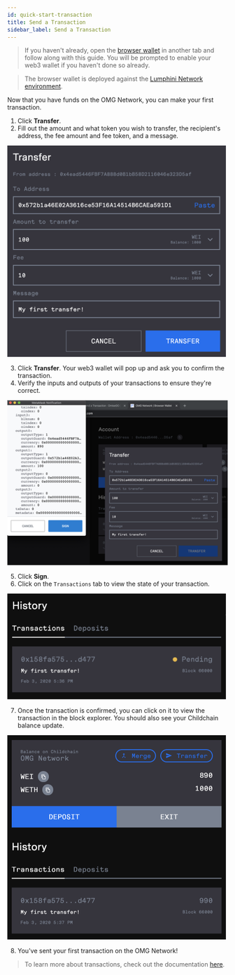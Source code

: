 ```yaml
---
id: quick-start-transaction
title: Send a Transaction
sidebar_label: Send a Transaction
---
```


> If you haven't already, open the [browser wallet](https://omgnetwork-browser-wallet.netlify.com) in another tab and follow along with this guide. You will be prompted to enable your web3 wallet if you haven't done so already.

> The browser wallet is deployed against the [Lumphini Network environment](network-connection-details.md).

Now that you have funds on the OMG Network, you can make your first transaction.

1. Click **Transfer**.
2. Fill out the amount and what token you wish to transfer, the recipient's address, the fee amount and fee token, and a message.

<img src="./assets/quick-start-transfer-create.png" width="500">

3. Click **Transfer**. Your web3 wallet will pop up and ask you to confirm the transaction.
4. Verify the inputs and outputs of your transactions to ensure they're correct.

![transfer-sign](./assets/quick-start-transfer-sign.png)

5. Click **Sign**.
6. Click on the `Transactions` tab to view the state of your transaction.

<img src="./assets/quick-start-transfer-pending.png" width="500">

7. Once the transaction is confirmed, you can click on it to view the transaction in the block explorer. You should also see your Childchain balance update.

<img src="./assets/quick-start-transfer-success.png" width="500">

8. You've sent your first transaction on the OMG Network!

> To learn more about transactions, check out the documentation [here](transfers).